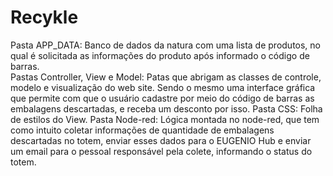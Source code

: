 # Recykle

Pasta APP_DATA: Banco de dados da natura com uma lista de produtos, no qual é solicitada as informações do produto após informado o código de barras.  
Pastas Controller, View e Model: Patas que abrigam as classes de controle, modelo e visualização do web site. Sendo o mesmo uma interface gráfica que permite com que o usuário cadastre por meio do código de barras as embalagens descartadas, e receba um desconto por isso. 
Pasta CSS: Folha de estilos do View.
Pasta Node-red: Lógica montada no node-red, que tem como intuito coletar informações de quantidade de embalagens descartadas no totem, enviar esses dados para o EUGENIO Hub e enviar um email para o pessoal responsável pela colete, informando o status do totem. 
